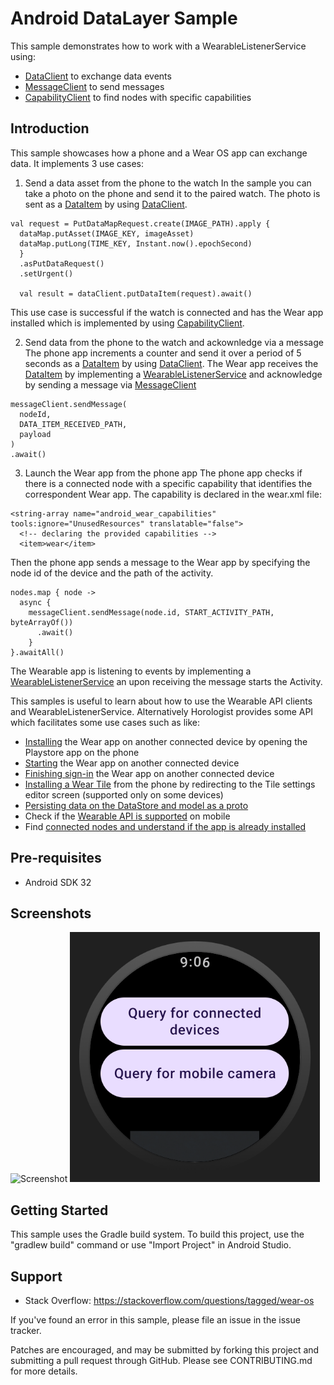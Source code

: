 
Android DataLayer Sample
========================

This sample demonstrates how to work with a WearableListenerService using:

- [DataClient][2] to exchange data events
- [MessageClient][3] to send messages
- [CapabilityClient][4] to find nodes with specific capabilities


Introduction
------------

This sample showcases how a phone and a Wear OS app can exchange data. It implements 3 use cases:

1. Send a data asset from the phone to the watch
In the sample you can take a photo on the phone and send it to the paired watch. The photo is sent 
as a [DataItem][5] by using [DataClient][2].
```
val request = PutDataMapRequest.create(IMAGE_PATH).apply {
  dataMap.putAsset(IMAGE_KEY, imageAsset)
  dataMap.putLong(TIME_KEY, Instant.now().epochSecond)
  }
  .asPutDataRequest()
  .setUrgent()

  val result = dataClient.putDataItem(request).await()
```
This use case is successful if the watch is connected and has the Wear app 
installed which is implemented by using [CapabilityClient][4].

2. Send data from the phone to the watch and ackownledge via a message
The phone app increments a counter and send it over a period of 5 seconds as a [DataItem][5] by using [DataClient][2].
The Wear app receives the [DataItem][5] by implementing a [WearableListenerService][1] and acknowledge 
by sending a message via [MessageClient][3]
```
messageClient.sendMessage(
  nodeId,
  DATA_ITEM_RECEIVED_PATH,
  payload
)
.await()
```
3. Launch the Wear app from the phone app
The phone app checks if there is a connected node with a specific capability that identifies the
correspondent Wear app. The capability is declared in the wear.xml file:
```
<string-array name="android_wear_capabilities" tools:ignore="UnusedResources" translatable="false">
  <!-- declaring the provided capabilities -->
  <item>wear</item>
```
Then the phone app sends a message to the Wear app by specifying the node id of the device and
the path of the activity.
```
nodes.map { node ->
  async {
    messageClient.sendMessage(node.id, START_ACTIVITY_PATH, byteArrayOf())
      .await()
    }
}.awaitAll()
```
The Wearable app is listening to events by implementing a [WearableListenerService][1] an upon receiving 
the message starts the Activity.

This samples is useful to learn about how to use the Wearable API clients and WearableListenerService. 
Alternatively Horologist provides some API which facilitates some use cases such as like:

- [Installing][7] the Wear app on another connected device by opening the Playstore app on the phone
- [Starting][8] the Wear app on another connected device
- [Finishing sign-in][9] the Wear app on another connected device
- [Installing a Wear Tile][10] from the phone by redirecting to the Tile settings editor screen (supported only on 
some devices)
- [Persisting data on the DataStore and model as a proto][11]
- Check if the [Wearable API is supported][12] on mobile
- Find [connected nodes and understand if the app is already installed][13]

[1]: https://developers.google.com/android/reference/com/google/android/gms/wearable/WearableListenerService
[2]: https://developers.google.com/android/reference/com/google/android/gms/wearable/DataClient
[3]: https://developers.google.com/android/reference/com/google/android/gms/wearable/MessageClient
[4]: https://developers.google.com/android/reference/com/google/android/gms/wearable/CapabilityClient
[5]: https://developers.google.com/android/reference/com/google/android/gms/wearable/DataItem
[7]: https://google.github.io/horologist/datalayer-phone-ui/#install-app
[8]: https://google.github.io/horologist/datalayer-phone-ui/#reengage-prompt
[9]: https://google.github.io/horologist/datalayer-phone-ui/#signin-prompt
[10]: https://google.github.io/horologist/datalayer-phone-ui/#install-tile-prompt
[11]: https://google.github.io/horologist/datalayer/
[12]: https://google.github.io/horologist/datalayer-helpers-guide/#check-api-availability
[13]: https://google.github.io/horologist/datalayer-helpers-guide/#connection-and-installation-status

Pre-requisites
--------------

- Android SDK 32

Screenshots
-------------

<img src="screenshots/phone_image.png" height="400" alt="Screenshot"/> <img src="screenshots/wearable_image.png" height="400" alt="Screenshot"/> 

Getting Started
---------------

This sample uses the Gradle build system. To build this project, use the
"gradlew build" command or use "Import Project" in Android Studio.

Support
-------

- Stack Overflow: https://stackoverflow.com/questions/tagged/wear-os

If you've found an error in this sample, please file an issue in the issue tracker.

Patches are encouraged, and may be submitted by forking this project and
submitting a pull request through GitHub. Please see CONTRIBUTING.md for more details.
